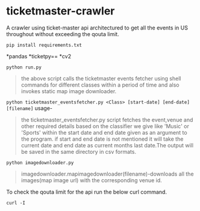 # ticketmaster-crawler

A crawler using ticket-master api architectured to get all the events in US throughout without exceeding the qouta limit.

```pip install requirements.txt```

*pandas 
*ticketpy==
*cv2

```python run.py```
> the above script calls the ticketmaster events fetcher using shell commands for different classes within a period of time and also invokes static map image downloader.


```python ticketmaster_eventsfetcher.py <Class> [start-date] [end-date] [filename]```
usage-
  > the ticketmaster_eventsfetcher.py script fetches the event,venue and other required details based on the classifier we give like 'Music' or 'Sports' within the start date and end date given as an argument to the program. if start and end date is not mentioned it will take the current date and end date as current months last date.The output will be saved in the same directory in csv formats.
  

```python imagedownloader.py```
  >imagedownloader.mapimagedownloader(filename)-downloads all the images(map image url) with the corresponding venue id.
 
 
To check the qouta limit for the api run the below curl command.

``` curl -I  ```

